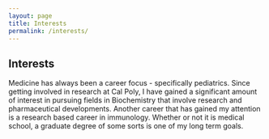 ```yaml
---
layout: page
title: Interests
permalink: /interests/
---
```


## Interests

Medicine has always been a career focus - specifically pediatrics. Since getting involved in research at Cal Poly, I have gained a significant amount of interest in pursuing fields in Biochemistry that involve research and pharmaceutical developments. Another career that has gained my attention is a research based career in immunology. Whether or not it is medical school, a graduate degree of some sorts is one of my long term goals. 

